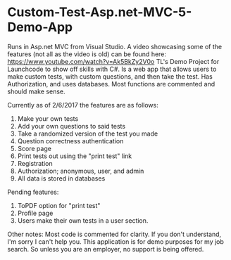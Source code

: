 # Custom-Test-Asp.net-MVC-5-Demo-App
Runs in Asp.net MVC from Visual Studio. A video showcasing some of the features (not all as the video is old) can be found here: https://www.youtube.com/watch?v=Ak5BkZy2V0o
TL's Demo Project for Launchcode to show off skills with C#. Is a web app that allows users to make custom tests, with custom questions, and then take the test. Has Authorization, and uses databases.
Most functions are commented and should make sense.

Currently as of 2/6/2017 the features are as follows:
1. Make your own tests
2. Add your own questions to said tests
3. Take a randomized version of the test you made
4. Question correctness authentication
5. Score page
6. Print tests out using the "print test" link
7. Registration
8. Authorization; anonymous, user, and admin
9. All data is stored in databases

Pending features:
1. ToPDF option for "print test"
2. Profile page
3. Users make their own tests in a user section.

Other notes:
Most code is commented for clarity. If you don't understand, I'm sorry I can't help you. This application is for demo purposes for my job search. So unless you are an employer, no support is being offered. 
